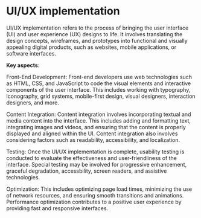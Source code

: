 # UI/UX implementation

UI/UX implementation refers to the process of bringing the user interface (UI) and user experience (UX) designs to life. It involves translating the design concepts, wireframes, and prototypes into functional and visually appealing digital products, such as websites, mobile applications, or software interfaces.

**Key aspects**:

Front-End Development: Front-end developers use web technologies such as HTML, CSS, and JavaScript to code the visual elements and interactive components of the user interface. This includes working with typography, iconography, grid systems, mobile-first design, visual designers, interaction designers, and more.

Content Integration: Content integration involves incorporating textual and media content into the interface. This includes adding and formatting text, integrating images and videos, and ensuring that the content is properly displayed and aligned within the UI. Content integration also involves considering factors such as readability, accessibility, and localization.

Testing: Once the UI/UX implementation is complete, usability testing is conducted to evaluate the effectiveness and user-friendliness of the interface. Special testing may be involved for progressive enhancement, graceful degradation, accessbility, screen readers, and assistive technologies.

Optimization: This includes optimizing page load times, minimizing the use of network resources, and ensuring smooth transitions and animations. Performance optimization contributes to a positive user experience by providing fast and responsive interfaces.
